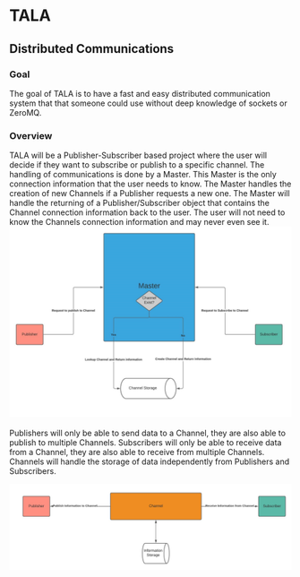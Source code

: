 # TALA
## Distributed Communications

### Goal
The goal of TALA is to have a fast and easy distributed communication system that that someone could use without deep knowledge of sockets or ZeroMQ.

### Overview
TALA will be a Publisher-Subscriber based project where the user will decide if they want to subscribe or publish to a specific channel. The handling of communications is done by a Master. This Master is the only connection information that the user needs to know. The Master handles the creation of new Channels if a Publisher requests a new one. The Master will handle the returning of a Publisher/Subscriber object that contains the Channel connection information back to the user. The user will not need to know the Channels connection information and may never even see it. ![Figure 1](Documentation/Images/flowchart1.jpg)
<br>
<br>
Publishers will only be able to send data to a Channel, they are also able to publish to multiple Channels.
Subscribers will only be able to receive data from a Channel, they are also able to receive from multiple Channels.
Channels will handle the storage of data independently from Publishers and Subscribers.

![Figure 2](Documentation/Images/flowchart2.jpg)

<!-- This is all temporary 
### Requirements/Building/Installation

##### Requirements
[Check with team]
Cargo >=1.46.0 \
Maturin >=0.8.3 \
Python 3.X \
PIP >=20.2.3 \
Julia >=1.5.1 \
Windows/Linux \

##### Steps for Building from Source
[Assuming we finish install scripts for both windows and linux]
[Add any special commands for building]
1. On Windows run install.bat, on Linux run install.sh. This should take some time since it is installing and building everything
2. Go to Build/Libs for direct libraries, Build/Wheel for Python wheels. <br><br>

##### Installation
[For these maybe even have a script to install by langauge (python/julia])]\
Python: run pip install [name for wheel file] from the Build/Wheel folder. [Or pip install TALA if available]<br> <br>
Julia: [Figure this one out][probably a julia script to run]

### Using TALA
[How to use this should come soon]
-->
